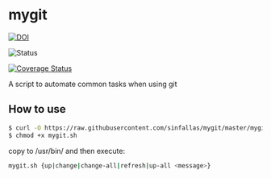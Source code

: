 mygit
===========

[![DOI](https://zenodo.org/badge/4102/sinfallas/mygit.svg)](https://zenodo.org/badge/latestdoi/4102/sinfallas/mygit)

![Status](https://api.travis-ci.org/sinfallas/mygit.svg) 

[![Coverage Status](https://coveralls.io/repos/sinfallas/mygit/badge.svg?branch=master&service=github)](https://coveralls.io/github/sinfallas/mygit?branch=master)

A script to automate common tasks when using git

## How to use

```bash
$ curl -O https://raw.githubusercontent.com/sinfallas/mygit/master/mygit.sh
$ chmod +x mygit.sh
```

copy to /usr/bin/ and then execute:

```bash
mygit.sh {up|change|change-all|refresh|up-all <message>}
```
